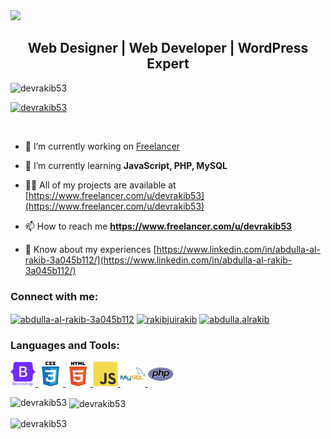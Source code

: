 <img src="https://media.licdn.com/dms/image/v2/D5616AQGyWpuXf49FXg/profile-displaybackgroundimage-shrink_350_1400/profile-displaybackgroundimage-shrink_350_1400/0/1726075050889?e=1732147200&v=beta&t=8p9vJ9q9u4LP77X7CRDyGMMSpYpJfyx1KyqJgvit5Kw">

<h2 align="center">Web Designer | Web Developer | WordPress Expert</h2>

<p align="left"> <img src="https://komarev.com/ghpvc/?username=devrakib53&label=Profile%20views&color=0e75b6&style=flat" alt="devrakib53" /> </p>

<p align="left"> <a href="https://github.com/ryo-ma/github-profile-trophy"><img src="https://github-profile-trophy.vercel.app/?username=devrakib53" alt="devrakib53" /></a> </p>

<p align="left"> <a href="https://twitter.com/" target="blank"><img src="https://img.shields.io/twitter/follow/?logo=twitter&style=for-the-badge" alt="" /></a> </p>

- 🔭 I’m currently working on [Freelancer](https://www.freelancer.com/u/devrakib53)

- 🌱 I’m currently learning **JavaScript, PHP, MySQL**

- 👨‍💻 All of my projects are available at [https://www.freelancer.com/u/devrakib53](https://www.freelancer.com/u/devrakib53)

- 📫 How to reach me **https://www.freelancer.com/u/devrakib53**

- 📄 Know about my experiences [https://www.linkedin.com/in/abdulla-al-rakib-3a045b112/](https://www.linkedin.com/in/abdulla-al-rakib-3a045b112/)

<h3 align="left">Connect with me:</h3>
<p align="left">
<a href="https://linkedin.com/in/abdulla-al-rakib-3a045b112" target="blank"><img align="center" src="https://raw.githubusercontent.com/rahuldkjain/github-profile-readme-generator/master/src/images/icons/Social/linked-in-alt.svg" alt="abdulla-al-rakib-3a045b112" height="30" width="40" /></a>
<a href="https://fb.com/rakibjuirakib" target="blank"><img align="center" src="https://raw.githubusercontent.com/rahuldkjain/github-profile-readme-generator/master/src/images/icons/Social/facebook.svg" alt="rakibjuirakib" height="30" width="40" /></a>
<a href="https://instagram.com/abdulla.alrakib" target="blank"><img align="center" src="https://raw.githubusercontent.com/rahuldkjain/github-profile-readme-generator/master/src/images/icons/Social/instagram.svg" alt="abdulla.alrakib" height="30" width="40" /></a>
</p>

<h3 align="left">Languages and Tools:</h3>
<p align="left"> <a href="https://getbootstrap.com" target="_blank" rel="noreferrer"> <img src="https://raw.githubusercontent.com/devicons/devicon/master/icons/bootstrap/bootstrap-plain-wordmark.svg" alt="bootstrap" width="40" height="40"/> </a> <a href="https://www.w3schools.com/css/" target="_blank" rel="noreferrer"> <img src="https://raw.githubusercontent.com/devicons/devicon/master/icons/css3/css3-original-wordmark.svg" alt="css3" width="40" height="40"/> </a> <a href="https://www.w3.org/html/" target="_blank" rel="noreferrer"> <img src="https://raw.githubusercontent.com/devicons/devicon/master/icons/html5/html5-original-wordmark.svg" alt="html5" width="40" height="40"/> </a> <a href="https://developer.mozilla.org/en-US/docs/Web/JavaScript" target="_blank" rel="noreferrer"> <img src="https://raw.githubusercontent.com/devicons/devicon/master/icons/javascript/javascript-original.svg" alt="javascript" width="40" height="40"/> </a> <a href="https://www.mysql.com/" target="_blank" rel="noreferrer"> <img src="https://raw.githubusercontent.com/devicons/devicon/master/icons/mysql/mysql-original-wordmark.svg" alt="mysql" width="40" height="40"/> </a> <a href="https://www.php.net" target="_blank" rel="noreferrer"> <img src="https://raw.githubusercontent.com/devicons/devicon/master/icons/php/php-original.svg" alt="php" width="40" height="40"/> </a> </p>

<p><img align="left" src="https://github-readme-stats.vercel.app/api/top-langs?username=devrakib53&show_icons=true&locale=en&layout=compact" alt="devrakib53" /></p>

<p>&nbsp;<img align="center" src="https://github-readme-stats.vercel.app/api?username=devrakib53&show_icons=true&locale=en" alt="devrakib53" /></p>

<p><img align="center" src="https://github-readme-streak-stats.herokuapp.com/?user=devrakib53&" alt="devrakib53" /></p>
